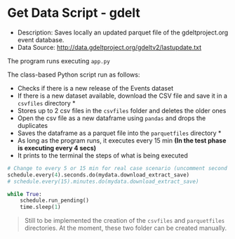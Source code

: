 # Get Data Script - gdelt
- Description: Saves locally an updated parquet file of the gdeltproject.org event database.
- Data Source: http://data.gdeltproject.org/gdeltv2/lastupdate.txt


The program runs executing `app.py` 


The class-based Python script run as follows:
- Checks if there is a new release of the Events dataset
- If there is a new dataset available, download the CSV file and save it in a `csvfiles` directory *
- Stores up to 2 csv files in the `csvfiles` folder and deletes the older ones
- Open the csv file as a new dataframe using `pandas` and drops the duplicates
- Saves the dataframe as a parquet file into the `parquetfiles` directory *
- As long as the program runs, it executes every 15 min **(In the test phase is executing every 4 secs)** 
- It prints to the terminal the steps of what is being executed

```python
# Change to every 5 or 15 min for real case scenario (uncomment second line)
schedule.every(4).seconds.do(mydata.download_extract_save)
# schedule.every(15).minutes.do(mydata.download_extract_save)

while True:
    schedule.run_pending()
    time.sleep(1)
```


> Still to be implemented the creation of the `csvfiles` and `parquetfiles` directories. At the moment, these two folder can be created manually.


